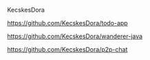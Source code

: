 KecskesDora

https://github.com/KecskesDora/todo-app

https://github.com/KecskesDora/wanderer-java

https://github.com/KecskesDora/p2p-chat


